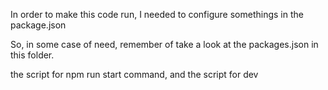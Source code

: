 In order to make this code run, I needed to configure somethings in the package.json

So, in some case of need, remember of take a look at the packages.json in this folder.

the script for npm run start command, and the script for dev